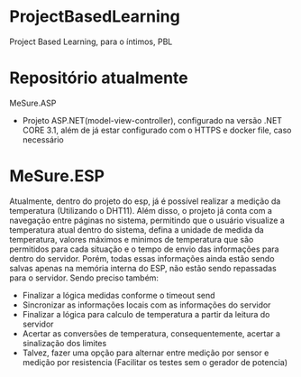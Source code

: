 # ProjectBasedLearning
Project Based Learning, para o íntimos, PBL

# Repositório atualmente
MeSure.ASP 
- Projeto ASP.NET(model-view-controller), configurado na versão .NET CORE 3.1, além de já estar configurado com o HTTPS e docker file, caso necessário

# MeSure.ESP
Atualmente, dentro do projeto do esp, já é possível realizar a medição da temperatura (Utilizando o DHT11). Além disso, o projeto já conta com a navegação entre páginas no sistema, permitindo que o usuário visualize a temperatura atual dentro do sistema, defina a unidade de medida da temperatura, valores máximos e minimos de temperatura que são permitidos para cada situação e o tempo de envio das informações para dentro do servidor.
Porém, todas essas informações ainda estão sendo salvas apenas na memória interna do ESP, não estão sendo repassadas para o servidor. Sendo preciso também:
 - Finalizar a lógica medidas conforme o timeout send
 - Sincronizar as informações locais com as informações do servidor
 - Finalizar a lógica para calculo de temperatura a partir da leitura do servidor
 - Acertar as conversões de temperatura, consequentemente, acertar a sinalização dos limites
 - Talvez, fazer uma opção para alternar entre medição por sensor e medição por resistencia (Facilitar os testes sem o gerador de potencia)
